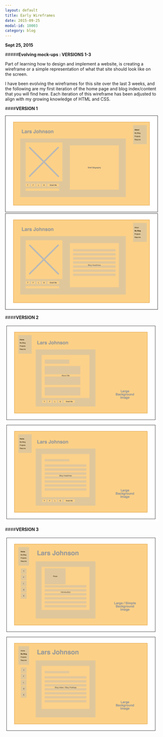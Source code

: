 ```yaml
---
layout: default
title: Early Wireframes
date: 2015-09-25
modal-id: 10003
category: blog
---
```


**Sept 25, 2015**


#####**Evolving mock-ups : VERSIONS 1-3**

Part of learning how to design and implement a website, is creating a wireframe or a simple representation of what that site should look like on the screen.

I have been evolving the wireframes for this site over the last 3 weeks, and the following are my first
iteration of the home page and blog index/content that you will find here. Each iteration of this wireframe
has been adjusted to align with my growing knowledge of HTML and CSS.

####**VERSION 1**

<img src="blog/images/wireframe-index-v1.png" alt="home page wireframe">

<img src="blog/images/wireframe-blogs-v1.png" alt="blog pages wireframe">

####**VERSION 2**

<img src="blog/images/wireframe-index-v2.png" alt="home page wireframe">

<img src="blog/images/wireframe-blogs-v2.png" alt="blog pages wireframe">

####**VERSION 3**

<img src="blog/images/wireframe-index-v3.png" alt="home page wireframe">

<img src="blog/images/wireframe-blogs-v3.png" alt="blog pages wireframe">